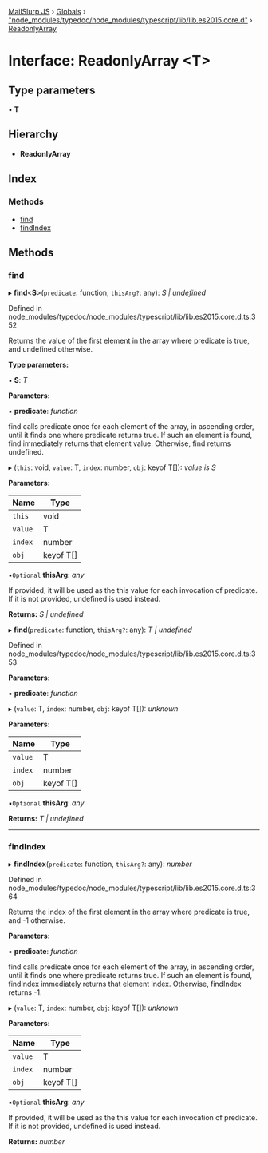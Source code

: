[MailSlurp JS](../README.md) › [Globals](../globals.md) › ["node_modules/typedoc/node_modules/typescript/lib/lib.es2015.core.d"](../modules/_node_modules_typedoc_node_modules_typescript_lib_lib_es2015_core_d_.md) › [ReadonlyArray](_node_modules_typedoc_node_modules_typescript_lib_lib_es2015_core_d_.readonlyarray.md)

# Interface: ReadonlyArray <**T**>

## Type parameters

▪ **T**

## Hierarchy

* **ReadonlyArray**

## Index

### Methods

* [find](_node_modules_typedoc_node_modules_typescript_lib_lib_es2015_core_d_.readonlyarray.md#find)
* [findIndex](_node_modules_typedoc_node_modules_typescript_lib_lib_es2015_core_d_.readonlyarray.md#findindex)

## Methods

###  find

▸ **find**<**S**>(`predicate`: function, `thisArg?`: any): *S | undefined*

Defined in node_modules/typedoc/node_modules/typescript/lib/lib.es2015.core.d.ts:352

Returns the value of the first element in the array where predicate is true, and undefined
otherwise.

**Type parameters:**

▪ **S**: *T*

**Parameters:**

▪ **predicate**: *function*

find calls predicate once for each element of the array, in ascending
order, until it finds one where predicate returns true. If such an element is found, find
immediately returns that element value. Otherwise, find returns undefined.

▸ (`this`: void, `value`: T, `index`: number, `obj`: keyof T[]): *value is S*

**Parameters:**

Name | Type |
------ | ------ |
`this` | void |
`value` | T |
`index` | number |
`obj` | keyof T[] |

▪`Optional`  **thisArg**: *any*

If provided, it will be used as the this value for each invocation of
predicate. If it is not provided, undefined is used instead.

**Returns:** *S | undefined*

▸ **find**(`predicate`: function, `thisArg?`: any): *T | undefined*

Defined in node_modules/typedoc/node_modules/typescript/lib/lib.es2015.core.d.ts:353

**Parameters:**

▪ **predicate**: *function*

▸ (`value`: T, `index`: number, `obj`: keyof T[]): *unknown*

**Parameters:**

Name | Type |
------ | ------ |
`value` | T |
`index` | number |
`obj` | keyof T[] |

▪`Optional`  **thisArg**: *any*

**Returns:** *T | undefined*

___

###  findIndex

▸ **findIndex**(`predicate`: function, `thisArg?`: any): *number*

Defined in node_modules/typedoc/node_modules/typescript/lib/lib.es2015.core.d.ts:364

Returns the index of the first element in the array where predicate is true, and -1
otherwise.

**Parameters:**

▪ **predicate**: *function*

find calls predicate once for each element of the array, in ascending
order, until it finds one where predicate returns true. If such an element is found,
findIndex immediately returns that element index. Otherwise, findIndex returns -1.

▸ (`value`: T, `index`: number, `obj`: keyof T[]): *unknown*

**Parameters:**

Name | Type |
------ | ------ |
`value` | T |
`index` | number |
`obj` | keyof T[] |

▪`Optional`  **thisArg**: *any*

If provided, it will be used as the this value for each invocation of
predicate. If it is not provided, undefined is used instead.

**Returns:** *number*
